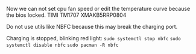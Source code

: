 Now we can not set cpu fan speed or edit the temperature curve because the bios locked.
TIMI TM1707 XMAKB5RRP0804

Do not use utils like NBFC because this may break the charging port.

Charging is stopped, blinking red light:
`sudo systemctl stop nbfc`
`sudo systemctl disable nbfc`
`sudo pacman -R nbfc`
